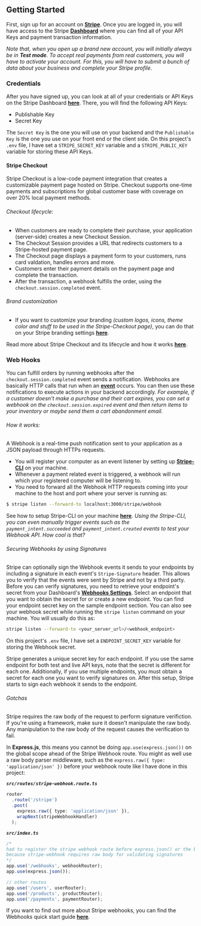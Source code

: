 ## Getting Started
First, sign up for an account on **<a href="https://dashboard.stripe.com/register" target="_blank" title="Stripe Signup Page">Stripe</a>**. Once you are logged in, you will have access to the Stripe **<a href="https://dashboard.stripe.com" target="_blank" title="Stripe Dashboard">Dashboard</a>** where you can find all of your API Keys and payment transaction information.

*Note that, when you open up a brand new account, you will initially always be in **Test mode**. To accept real payments from real customers, you will have to activate your account. For this, you will have to submit a bunch of data about your business and complete your Stripe profile*.


### Credentials
After you have signed up, you can look at all of your credentials or API Keys on the Stripe Dashboard **<a href="https://dashboard.stripe.com/test/apikeys" target="_blank" title="Stripe API Keys">here</a>**. There, you will find the following API Keys:
- Publishable Key
- Secret Key

The ```Secret Key``` is the one you will use on your backend and the ```Publishable Key``` is the one you use on your front end or the client side.
On this project's ```.env``` file, I have set a ```STRIPE_SECRET_KEY``` variable and a ```STRIPE_PUBLIC_KEY``` variable for storing these API Keys.


#### Stripe Checkout
Stripe Checkout is a low-code payment integration that creates a customizable payment page hosted on Stripe.
Checkout supports one-time payments and subscriptions for global customer base with coverage on over 20% local payment methods.

###### Checkout lifecycle:
- When customers are ready to complete their purchase, your application (server-side) creates a new Checkout Session.
- The Checkout Session provides a URL that redirects customers to a Stripe-hosted payment page.
- The Checkout page displays a payment form to your customers, runs card valdation, handles errors and more.
- Customers enter their payment details on the payment page and complete the transaction.
- After the transaction, a webhook fulfills the order, using the    ```checkout.session.completed``` event.

###### Brand customization
- If you want to customize your branding *(custom logos, icons, theme color and stuff to be used in the Stripe-Checkout page)*, you can do that on your Stripe branding settings **<a href="https://dashboard.stripe.com/settings/branding" target="_blank" title="Stripe Brand Customization">here</a>**.

Read more about Stripe Checkout and its lifecycle and how it works **<a href="https://stripe.com/docs/payments/checkout" target="_blank" title="Stripe Checkout Docs">here</a>**.

### Web Hooks
You can fulfill orders by running webhooks after the ```checkout.session.completed``` event sends a notification. Webhooks are basically HTTP calls that run when an **<a href="https://stripe.com/docs/api/events" target="_blank" title="Stripe Checkout Docs">event</a>** occurs. You can then use these notifications to execute actions in your backend accordingly.
*For example, if a customer doesn't make a purchase and their cart expires, you can set a webhook on the ```checkout.session.expired``` event and then return items to your inventory or maybe send them a cart abandonment email.*

###### How it works:
A Webhook is a real-time push notification sent to your application as a JSON payload through HTTPs requests.
- You will register your computer as an event listener by setting up **<a href="https://stripe.com/docs/stripe-cli" target="_blank" title="Stripe CLI Docs">Stripe-CLI</a>** on your machine. 
- Whenever a payment related event is triggered, a webhook will run which your registered computer will be listening to.
- You need to forward all the Webhook HTTP requests coming into your machine to the host and port where your server is running as:
```sh
$ stripe listen --forward-to localhost:3000/stripe/webhook
```

See how to setup Stripe-CLI on your machine **<a href="https://stripe.com/docs/stripe-cli" target="_blank" title="Stripe CLI Setup">here</a>**.
*Using the Stripe-CLI, you can even manually trigger events such as the ```payment_intent.succeeded``` and ```payment_intent.created``` events to test your Webhook API. How cool is that?*

###### Securing Webhooks by using Signatures
Stripe can optionally sign the Webhook events it sends to your endpoints by including a signature in each event's ```Stripe-Signature``` header. This allows you to verify that the events were sent by Stripe and not by a third party.
Before you can verify signatures, you need to retrieve your endpoint's secret from your Dashboard's **<a href="https://dashboard.stripe.com/test/webhooks" target="_blank" title="Stripe Webhooks Dashboard">Webhooks Settings</a>**. Select an endpoint that you want to obtain the secret for or create a new endpoint. You can find your endpoint secret key on the sample endpoint section.
You can also see your webhook secret while running the ```stripe listen``` command on your machine. 
You will usually do this as:
```sh
stripe listen --forward-to <your_server_url>/<webhook_endpoint>
```
On this project's ```.env``` file, I have set a ```ENDPOINT_SECRET_KEY``` variable for storing the Webhook secret.

Stripe generates a unique secret key for each endpoint. If you use the same endpoint for both test and live API keys, note that the secret is different for each one. Additionally, if you use multiple endpoints, you must obtain a secret for each one you want to verify signatures on. After this setup, Stripe starts to sign each webhook it sends to the endpoint.

###### Gotchas
Stripe requires the raw body of the request to perform signature verifiction. If you're using a framework, make sure it doesn't manipulate the raw body. Any manipulation to the raw body of the request causes the verification to fail.

In **Express.js**, this means you cannot be doing ```app.use(express.json())``` on the global scope ahead of the Stripe Webhook route. 
You might as well use a raw body parser middleware, such as the ```express.raw({ type: 'application/json' })``` before your webhook route like I have done in this project:

***`src/routes/stripe-webhook.route.ts`***
```ts
router
  .route('/stripe')
  .post(
    express.raw({ type: 'application/json' }),
    wrapNext(stripeWebhookHandler)
  );
```

***`src/index.ts`***
```ts
/* 
had to register the stripe webhook route before express.json() or the bodyParser 
because stripe-webhook requires raw body for validating signatures
*/
app.use('/webhooks', webhookRouter);
app.use(express.json());

// other routes
app.use('/users', userRouter);
app.use('/products', productRouter);
app.use('/payments', paymentRouter);
```

If you want to find out more about Stripe webhooks, you can find the Webhooks quick start guide **<a href="https://stripe.com/docs/webhooks/quickstart" target="_blank" title="Stripe Webhooks Quick Start">here</a>**.